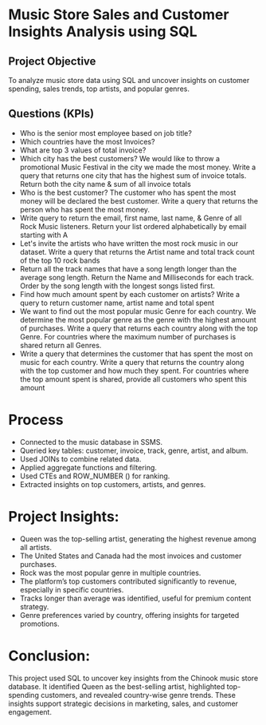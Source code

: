 # Music Store Sales and Customer Insights Analysis using SQL
##  Project Objective
To analyze music store data using SQL and uncover insights on customer spending, sales trends, top artists, and popular genres.
## Questions (KPIs)
- Who is the senior most employee based on job title?
- Which countries have the most Invoices?
- What are top 3 values of total invoice?
- Which city has the best customers? We would like to throw a promotional Music Festival in the city we made the most money. Write a query that returns one     city that has the highest sum of invoice totals. Return both the city name & sum of all invoice totals
- Who is the best customer? The customer who has spent the most money will be declared the best customer. Write a query that returns the person who has spent   the most money.
- Write query to return the email, first name, last name, & Genre of all Rock Music listeners. Return your list ordered alphabetically by email starting with   A
- Let's invite the artists who have written the most rock music in our dataset. Write a query that returns the Artist name and total track count of the top     10 rock bands
- Return all the track names that have a song length longer than the average song length. Return the Name and Milliseconds for each track. Order by the song     length with the longest songs listed first.
- Find how much amount spent by each customer on artists? Write a query to return customer name, artist name and total spent
- We want to find out the most popular music Genre for each country. We determine the most popular genre as the genre with the highest amount of purchases.     Write a query that returns each country along with the top Genre. For countries where the maximum number of purchases is shared return all Genres.
- Write a query that determines the customer that has spent the most on music for each country. Write a query that returns the country along with the top       customer and how much they spent. For countries where the top amount spent is shared, provide all customers who spent this amount

#  Process 
- Connected to the music database in SSMS.
- Queried key tables: customer, invoice, track, genre, artist, and album.
- Used JOINs to combine related data.
- Applied aggregate functions and filtering.
- Used CTEs and ROW_NUMBER () for ranking.
- Extracted insights on top customers, artists, and genres.

# Project Insights:
-	Queen was the top-selling artist, generating the highest revenue among all artists.
-	The United States and Canada had the most invoices and customer purchases.
-	Rock was the most popular genre in multiple countries.
-	The platform’s top customers contributed significantly to revenue, especially in specific countries.
-	Tracks longer than average was identified, useful for premium content strategy.
-	Genre preferences varied by country, offering insights for targeted promotions.

# Conclusion:
This project used SQL to uncover key insights from the Chinook music store database. It identified Queen as the best-selling artist, highlighted top-spending customers, and revealed country-wise genre trends. These insights support strategic decisions in marketing, sales, and customer engagement.

